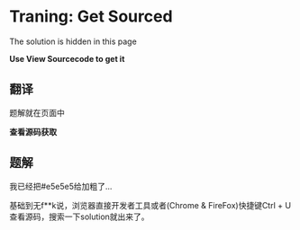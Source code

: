 # Traning: Get Sourced

The solution is hidden in this page

**Use View Sourcecode to get it**

## 翻译

题解就在页面中

**查看源码获取**

## 题解

我已经把#e5e5e5给加粗了...

基础到无f\*\*k说，浏览器直接开发者工具或者(Chrome & FireFox)快捷键Ctrl + U查看源码，搜索一下solution就出来了。

